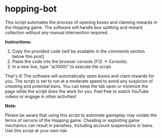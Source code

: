 # hopping-bot
This script automates the process of opening boxes and claiming rewards in the Hopping game. The software will handle box splitting and reward collection without any manual intervention required.

**Instructions:**

1) Copy the provided code (will be available in the comments section below this post).
2) Paste the code into the browser console (F12 -> Console).
3) In a new line, type "a(1000)" to execute the script.

That's it! The software will automatically open boxes and claim rewards for you. The script is set to run at a moderate speed to avoid any suspicion of cheating and potential bans. You can keep the tab open or minimize the page while the script does the work for you. Feel free to watch YouTube videos or engage in other activities!

**Note:**

Please be aware that using this script to automate gameplay may violate the terms of service of the Hopping game. Cheating or exploiting game mechanics can result in penalties, including account suspensions or bans. Use this script at your own risk.
